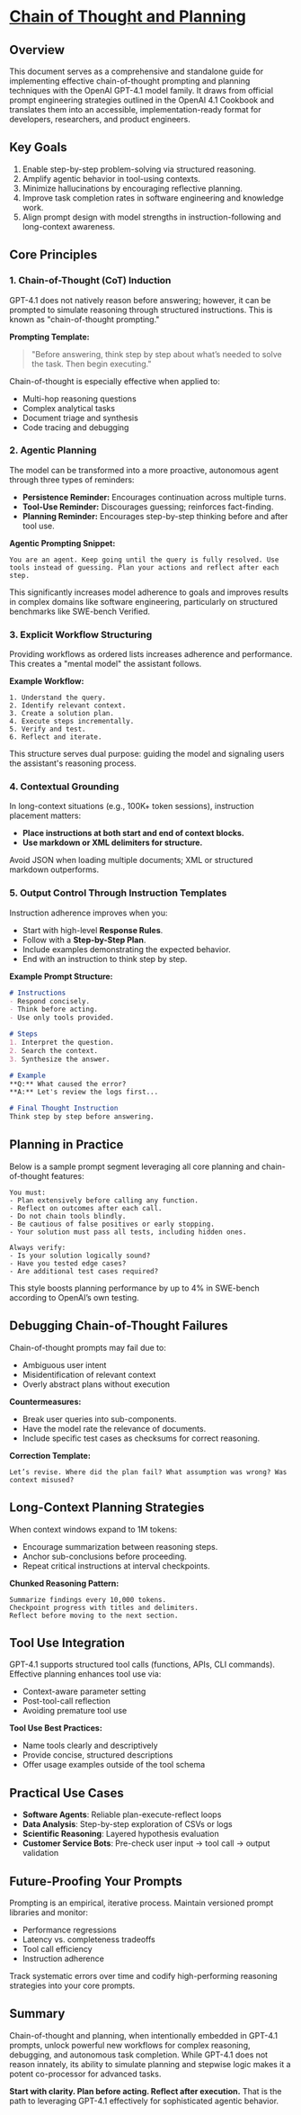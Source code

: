 # [Chain of Thought and Planning](https://chatgpt.com/canvas/shared/6825f035f4b8819188e481e6e5cab29e)
## Overview

This document serves as a comprehensive and standalone guide for implementing effective chain-of-thought prompting and planning techniques with the OpenAI GPT-4.1 model family. It draws from official prompt engineering strategies outlined in the OpenAI 4.1 Cookbook and translates them into an accessible, implementation-ready format for developers, researchers, and product engineers.

## Key Goals

1. Enable step-by-step problem-solving via structured reasoning.
2. Amplify agentic behavior in tool-using contexts.
3. Minimize hallucinations by encouraging reflective planning.
4. Improve task completion rates in software engineering and knowledge work.
5. Align prompt design with model strengths in instruction-following and long-context awareness.

## Core Principles

### 1. Chain-of-Thought (CoT) Induction

GPT-4.1 does not natively reason before answering; however, it can be prompted to simulate reasoning through structured instructions. This is known as "chain-of-thought prompting."

**Prompting Template:**

> "Before answering, think step by step about what’s needed to solve the task. Then begin executing."

Chain-of-thought is especially effective when applied to:

* Multi-hop reasoning questions
* Complex analytical tasks
* Document triage and synthesis
* Code tracing and debugging

### 2. Agentic Planning

The model can be transformed into a more proactive, autonomous agent through three types of reminders:

* **Persistence Reminder:** Encourages continuation across multiple turns.
* **Tool-Use Reminder:** Discourages guessing; reinforces fact-finding.
* **Planning Reminder:** Encourages step-by-step thinking before and after tool use.

**Agentic Prompting Snippet:**

```text
You are an agent. Keep going until the query is fully resolved. Use tools instead of guessing. Plan your actions and reflect after each step.
```

This significantly increases model adherence to goals and improves results in complex domains like software engineering, particularly on structured benchmarks like SWE-bench Verified.

### 3. Explicit Workflow Structuring

Providing workflows as ordered lists increases adherence and performance. This creates a "mental model" the assistant follows.

**Example Workflow:**

```text
1. Understand the query.
2. Identify relevant context.
3. Create a solution plan.
4. Execute steps incrementally.
5. Verify and test.
6. Reflect and iterate.
```

This structure serves dual purpose: guiding the model and signaling users the assistant's reasoning process.

### 4. Contextual Grounding

In long-context situations (e.g., 100K+ token sessions), instruction placement matters:

* **Place instructions at both start and end of context blocks.**
* **Use markdown or XML delimiters for structure.**

Avoid JSON when loading multiple documents; XML or structured markdown outperforms.

### 5. Output Control Through Instruction Templates

Instruction adherence improves when you:

* Start with high-level **Response Rules**.
* Follow with a **Step-by-Step Plan**.
* Include examples demonstrating the expected behavior.
* End with an instruction to think step by step.

**Example Prompt Structure:**

```markdown
# Instructions
- Respond concisely.
- Think before acting.
- Use only tools provided.

# Steps
1. Interpret the question.
2. Search the context.
3. Synthesize the answer.

# Example
**Q:** What caused the error?
**A:** Let's review the logs first...

# Final Thought Instruction
Think step by step before answering.
```

## Planning in Practice

Below is a sample prompt segment leveraging all core planning and chain-of-thought features:

```text
You must:
- Plan extensively before calling any function.
- Reflect on outcomes after each call.
- Do not chain tools blindly.
- Be cautious of false positives or early stopping.
- Your solution must pass all tests, including hidden ones.

Always verify:
- Is your solution logically sound?
- Have you tested edge cases?
- Are additional test cases required?
```

This style boosts planning performance by up to 4% in SWE-bench according to OpenAI’s own testing.

## Debugging Chain-of-Thought Failures

Chain-of-thought prompts may fail due to:

* Ambiguous user intent
* Misidentification of relevant context
* Overly abstract plans without execution

**Countermeasures:**

* Break user queries into sub-components.
* Have the model rate the relevance of documents.
* Include specific test cases as checksums for correct reasoning.

**Correction Template:**

```text
Let’s revise. Where did the plan fail? What assumption was wrong? Was context misused?
```

## Long-Context Planning Strategies

When context windows expand to 1M tokens:

* Encourage summarization between reasoning steps.
* Anchor sub-conclusions before proceeding.
* Repeat critical instructions at interval checkpoints.

**Chunked Reasoning Pattern:**

```text
Summarize findings every 10,000 tokens.
Checkpoint progress with titles and delimiters.
Reflect before moving to the next section.
```

## Tool Use Integration

GPT-4.1 supports structured tool calls (functions, APIs, CLI commands). Effective planning enhances tool use via:

* Context-aware parameter setting
* Post-tool-call reflection
* Avoiding premature tool use

**Tool Use Best Practices:**

* Name tools clearly and descriptively
* Provide concise, structured descriptions
* Offer usage examples outside of the tool schema

## Practical Use Cases

* **Software Agents**: Reliable plan-execute-reflect loops
* **Data Analysis**: Step-by-step exploration of CSVs or logs
* **Scientific Reasoning**: Layered hypothesis evaluation
* **Customer Service Bots**: Pre-check user input → tool call → output validation

## Future-Proofing Your Prompts

Prompting is an empirical, iterative process. Maintain versioned prompt libraries and monitor:

* Performance regressions
* Latency vs. completeness tradeoffs
* Tool call efficiency
* Instruction adherence

Track systematic errors over time and codify high-performing reasoning strategies into your core prompts.

## Summary

Chain-of-thought and planning, when intentionally embedded in GPT-4.1 prompts, unlock powerful new workflows for complex reasoning, debugging, and autonomous task completion. While GPT-4.1 does not reason innately, its ability to simulate planning and stepwise logic makes it a potent co-processor for advanced tasks.

**Start with clarity. Plan before acting. Reflect after execution.** That is the path to leveraging GPT-4.1 effectively for sophisticated agentic behavior.
